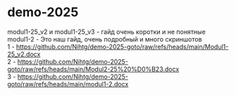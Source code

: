 # demo-2025  
modul1-25_v2 и modul1-25_v3 - гайд очень коротки и не понятные  
modul1-2 - Это наш гайд, очень подробный и много скриншотов  
1 - https://github.com/Nihtg/demo-2025-goto/raw/refs/heads/main/Modul1-25_v2.docx  
2 - https://github.com/Nihtg/demo-2025-goto/raw/refs/heads/main/Modul2-25%20%D0%B23.docx  
3 - https://github.com/Nihtg/demo-2025-goto/raw/refs/heads/main/modul1-2.docx
